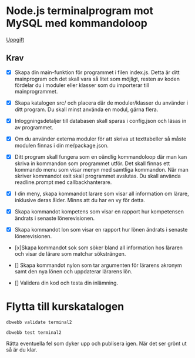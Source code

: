 # Node.js terminalprogram mot MySQL med kommandoloop

[Uppgift](https://dbwebb.se/uppgift/nodejs-terminalprogram-mot-mysql-med-kommandoloop)


## Krav
- [x] Skapa din main-funktion för programmet i filen index.js. Detta är ditt mainprogram och det skall vara så litet som möjligt, resten av koden fördelar du i moduler eller klasser som du importerar till mainprogrammet.

- [x] Skapa katalogen src/ och placera där de moduler/klasser du använder i ditt program. Du skall minst använda en modul, gärna flera.

- [x] Inloggningsdetaljer till databasen skall sparas i config.json och läsas in av programmet.

- [x] Om du använder externa moduler för att skriva ut texttabeller så måste modulen finnas i din me/package.json.

- [x] Ditt program skall fungera som en oändlig kommandoloop där man kan skriva in kommandon som programmet utför. Det skall finnas ett kommando menu som visar menyn med samtliga kommandon. När man skriver kommandot exit skall programmet avslutas. Du skall använda readline.prompt med callbackhanterare.

- [x] I din meny, skapa kommandot larare som visar all information om lärare, inklusive deras ålder. Minns att du har en vy för detta.

- [x] Skapa kommandot kompetens som visar en rapport hur kompetensen ändrats i senaste lönerevisionen.

- [x] Skapa kommandot lon som visar en rapport hur lönen ändrats i senaste lönerevisionen.

- [x]Skapa kommandot sok <sokstrang> som söker bland all information hos läraren och visar de lärare som matchar söksträngen.

- [] Skapa kommandot nylon <akronym> <lon> som tar argumenten för lärarens akronym samt den nya lönen och uppdaterar lärarens lön.

- [] Validera din kod och testa din inlämning.

# Flytta till kurskatalogen

```
dbwebb validate terminal2

dbwebb test terminal2
```
Rätta eventuella fel som dyker upp och publisera igen. När det ser grönt ut så är du klar.